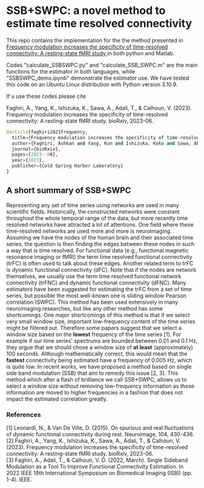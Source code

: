 # SSB+SWPC: a novel method to estimate time resolved connectivity

This repo contains the implementation for the the method presented in  [Frequency modulation increases the specificity of time-resolved connectivity: A resting-state fMRI study
](https://www.biorxiv.org/content/biorxiv/early/2023/06/21/2023.06.20.545786.full.pdf) in both python and Matlab.

Codes "calculate_SSBSWPC.py" and "calculate_SSB_SWPC.m" are the main functions for the estimator in both languages, while "SSBSWPC_demo.ipynb" demonstrate the estimator use. We have tested this code on an Ubuntu Linux distribution with Python version 3.10.9.

If u use these codes please cite 

Faghiri, A., Yang, K., Ishizuka, K., Sawa, A., Adali, T., & Calhoun, V. (2023). Frequency modulation increases the specificity of time-resolved connectivity: A resting-state fMRI study. bioRxiv, 2023-06.

```python
@article{faghiri2023frequency,
  title={Frequency modulation increases the specificity of time-resolved connectivity: A resting-state fMRI study},
  author={Faghiri, Ashkan and Yang, Kun and Ishizuka, Koko and Sawa, Akira and Adali, Tulay and Calhoun, Vince},
  journal={bioRxiv},
  pages={2023--06},
  year={2023},
  publisher={Cold Spring Harbor Laboratory}
}
```

## A short summary of SSB+SWPC
Representing any set of time series using networks are used in many scientific fields. Historically, the constructed networks were constant throughout the whole temporal range of the data, but more recently time resolved networks have attracted a lot of attentions. One field where these time-resolved networks are used more and more is neuroimaging. Assuming we have the nodes of the human brain and their associated time series, the question is then finding the edges between these nodes in such a way that is time resolved. For functional data (e.g., functional magnetic resonance imaging or fMRI) the term time resolved functional connectivity (trFC) is often used to talk about these edges. Another related term to trFC is dynamic functional connectivity (dFC). Note that if the nodes are network themselves, we usually use the term time resolved functional network connectivity (trFNC) and dynamic functional connectivity (dFNC).
Many estimators have been suggested for estimating the trFC from a set of time series, but possible the most well-known one is sliding window Pearson correlation (SWPC). This method has been used extensively in many neuroimaging researches, but like any other method has some shortcomings. One major shortcomings of this method is that if we select very small window size, important low-frequency content of the time series might be filtered out. Therefore some papers suggest that we select a window size based on the __lowest__ frequency of the time series [1]. For example if our time series' spectrums are bounded between 0.01 and 0.1 Hz, they argue that we should chose a window size of __at least__ (approximately) 100 seconds. Although mathematically correct, this would mean that the __fastest__ connectivity being estimated have a frequency of 0.005 Hz, which is quite low. In recent works, we have proposed a method based on single side band modulation (SSB) that aim to remedy this issue [2, 3]. This method which after a flash of brilliance we call SSB+SWPC, allows us to select a window size without removing low-frequency information as those information are moved to higher frequencies in a fashion that does not impact the estimated correlation greatly.

### References

[1] Leonardi, N., & Van De Ville, D. (2015). On spurious and real fluctuations of dynamic functional connectivity during rest. Neuroimage, 104, 430-436.\
[2] Faghiri, A., Yang, K., Ishizuka, K., Sawa, A., Adali, T., & Calhoun, V. (2023). Frequency modulation increases the specificity of time-resolved connectivity: A resting-state fMRI study. bioRxiv, 2023-06.\
[3] Faghiri, A., Adali, T., & Calhoun, V. D. (2022, March). Single Sideband Modulation as a Tool To Improve Functional Connectivity Estimation. In 2022 IEEE 19th International Symposium on Biomedical Imaging (ISBI) (pp. 1-4). IEEE.